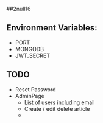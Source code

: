 ##2null16

## Environment Variables:
- PORT
- MONGODB
- JWT_SECRET

## TODO
- Reset Password
- AdminPage
  - List of users including email
  - Create / edit delete article
  - 